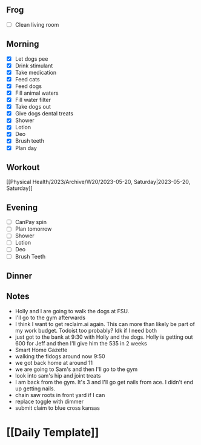 ## Frog
- [ ] Clean living room

## Morning 
- [x] Let dogs pee
- [x] Drink stimulant
- [x] Take medication
- [x] Feed cats
- [x] Feed dogs
- [x] Fill animal waters
- [x] Fill water filter
- [x] Take dogs out 
- [x] Give dogs dental treats
- [x] Shower
- [x] Lotion
- [x] Deo
- [x] Brush teeth
- [x] Plan day

## Workout
[[Physical Health/2023/Archive/W20/2023-05-20, Saturday|2023-05-20, Saturday]]

## Evening
- [ ] CanPay spin
- [ ] Plan tomorrow 
- [ ] Shower 
- [ ] Lotion 
- [ ] Deo 
- [ ] Brush Teeth 

## Dinner

## Notes 
- Holly and I are going to walk the dogs at FSU.
- I'll go to the gym afterwards 
- I think I want to get reclaim.ai again. This can more than likely be part of my work budget. Todoist too probably? Idk if I need both 
- just got to the bank at 9:30 with Holly and the dogs. Holly is getting out 600 for Jeff and then I'll give him the 535 in 2 weeks 
- Smart Home Gazette 
- walking the fldogs around now 9:50
- we got back home at around 11 
- we are going to Sam's and then I'll go to the gym
- look into sam's hip and joint treats 
- I am back from the gym. It's 3 and I'll go get nails from ace. I didn't end up getting nails. 
- chain saw roots in front yard if I can
- replace toggle with dimmer 
- submit claim to blue cross kansas

# [[Daily Template]]

